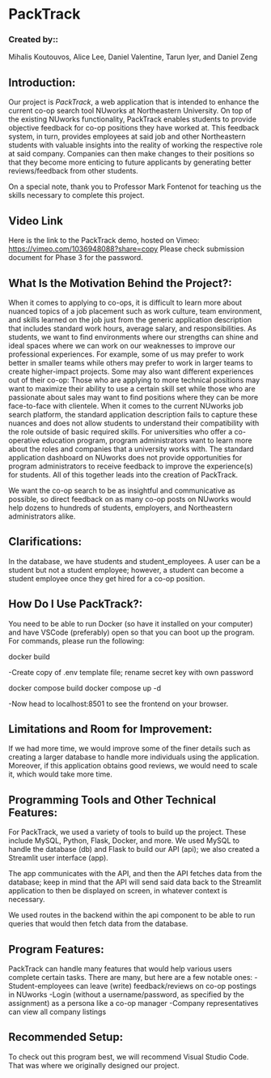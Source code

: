 # **PackTrack** 

### **Created by::**
Mihalis Koutouvos, Alice Lee, Daniel Valentine, Tarun Iyer, and Daniel Zeng

## **Introduction:**
Our project is _PackTrack_, a web application that is intended to enhance the current co-op search tool NUworks 
at Northeastern University. On top of the existing NUworks functionality, PackTrack enables students to provide 
objective feedback for co-op positions they have worked at. This feedback system, in turn, provides employees at 
said job and other Northeastern students with valuable insights into the reality of working the respective role 
at said company. Companies can then make changes to their positions so that they become more enticing to future 
applicants by generating better reviews/feedback from other students. 

On a special note, thank you to Professor Mark Fontenot for teaching us the skills necessary to complete this project. 

## **Video Link**
Here is the link to the PackTrack demo, hosted on Vimeo: https://vimeo.com/1036948088?share=copy 
Please check submission document for Phase 3 for the password. 

## **What Is the Motivation Behind the Project?:**
When it comes to applying to co-ops, it is difficult to learn more about nuanced topics of a job placement such 
as work culture, team environment, and skills learned on the job just from the generic application description 
that includes standard work hours, average salary, and responsibilities. As students, we want to find environments 
where our strengths can shine and ideal spaces where we can work on our weaknesses to improve our professional 
experiences. For example, some of us may prefer to work better in smaller teams while others may prefer to work in 
larger teams to create higher-impact projects. Some may also want different experiences out of their co-op: Those 
who are applying to more technical positions may want to maximize their ability to use a certain skill set while 
those who are passionate about sales may want to find positions where they can be more face-to-face with clientele.
When it comes to the current NUworks job search platform, the standard application description fails to capture 
these nuances and does not allow students to understand their compatibility with the role outside of basic required 
skills. For universities who offer a co-operative education program, program administrators want to learn more about 
the roles and companies that a university works with. The standard application dashboard on NUworks does not provide 
opportunities for program administrators to receive feedback to improve the experience(s) for students. All of this 
together leads into the creation of PackTrack. 

We want the co-op search to be as insightful and communicative as possible, so direct feedback on as many co-op posts 
on NUworks would help dozens to hundreds of students, employers, and Northeastern administrators alike. 

## **Clarifications:**
In the database, we have students and student_employees. A user can be a student but not a student employee; however, 
a student can become a student employee once they get hired for a co-op position.

## **How Do I Use PackTrack?:**
You need to be able to run Docker (so have it installed on your computer) and have VSCode (preferably) open so that you 
can boot up the program. For commands, please run the following:

docker build

-Create copy of .env template file; rename secret key with own password

docker compose build
docker compose up -d

-Now head to localhost:8501 to see the frontend on your browser.

## **Limitations and Room for Improvement:**
If we had more time, we would improve some of the finer details such as creating a larger database to handle more 
individuals using the application. Moreover, if this application obtains good reviews, we would need to scale it, 
which would take more time. 

## **Programming Tools and Other Technical Features:**
For PackTrack, we used a variety of tools to build up the project. These include MySQL, Python, Flask, Docker, and 
more. We used MySQL to handle the database (db) and Flask to build our API (api); we also created a Streamlit user 
interface (app). 

The app communicates with the API, and then the API fetches data from the database; keep in mind that the API will 
send said data back to the Streamlit application to then be displayed on screen, in whatever context is necessary. 

We used routes in the backend within the api component to be able to run queries that would then fetch data from 
the database. 

## **Program Features:**
PackTrack can handle many features that would help various users complete certain tasks. There are many, but here
are a few notable ones:
-Student-employees can leave (write) feedback/reviews on co-op postings in NUworks
-Login (without a username/password, as specified by the assignment) as a persona like a co-op manager
-Company representatives can view all company listings

## **Recommended Setup:**
To check out this program best, we will recommend Visual Studio Code. That was where we originally designed our project. 

